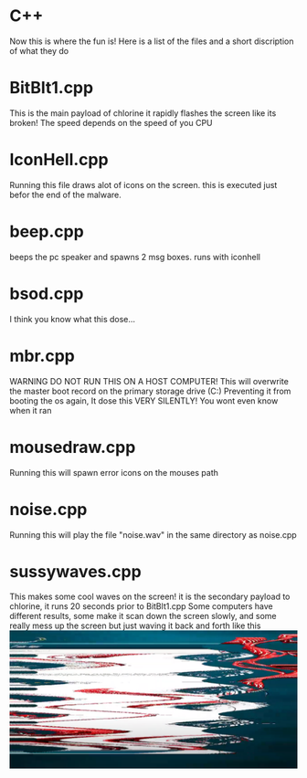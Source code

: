 # C++

Now this is where the fun is!
Here is a list of the files and a short discription of what they do

# BitBlt1.cpp
This is the main payload of chlorine it rapidly flashes the screen like its broken! The speed depends on the speed of you CPU

# IconHell.cpp 
Running this file draws alot of icons on the screen. this is executed just befor the end of the malware.

# beep.cpp
beeps the pc speaker and spawns 2 msg boxes. runs with iconhell

# bsod.cpp

I think you know what this dose...

# mbr.cpp
WARNING DO NOT RUN THIS ON A HOST COMPUTER!
This will overwrite the master boot record on the primary storage drive (C:) Preventing it from booting the os again, It dose this VERY SILENTLY! You wont even know when it ran

# mousedraw.cpp 
Running this will spawn error icons on the mouses path

# noise.cpp
Running this will play the file "noise.wav" in the same directory as noise.cpp

# sussywaves.cpp
This makes some cool waves on the screen! it is the secondary payload to chlorine, it runs 20 seconds prior to BitBlt1.cpp
Some computers have different results, some make it scan down the screen slowly, and some really mess up the screen but just waving it back and forth
like this
![img](sussywaves.exe.png)
